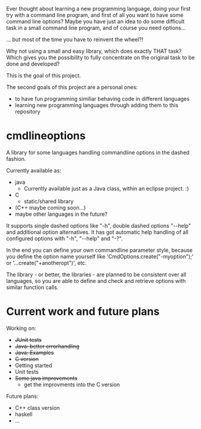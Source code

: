 Ever thought about learning a new programming language, doing your first try with a command line program, and first of all you want to have some command line options?
Maybe you have just an idea to do some difficult task in a small command line program, and of course you need options...

... but most of the time you have to reinvent the wheel?!

Why not using a small and easy library, which does exactly THAT task? Which gives you the possibility to fully concentrate on the original task to be done and developed?



This is the goal of this project.


The second goals of this project are a personal ones:
- to have fun programming similiar behaving code in different languages
- learning new programming languages through adding them to this repository


cmdlineoptions
===============

A library for some languages handling commandline options in the dashed fashion.

Currently available as:
- java
  - Currently available just as a Java class, within an eclipse project. :)
- C
  - static/shared library 
- (C++ maybe coming soon...)
- maybe other languages in the future?

It supports single dashed options like "-h", double dashed options "--help" and additional option alternatives.
It has got automatic help handling of all configured options with "-h", "--help" and "-?".

In the end you can define your own commandline parameter style, because you define the option name yourself like 'CmdOptions.create("-myoption");' or '...create("+anotheropt")', etc.

The library - or better, the libraries - are planned to be consistent over all languages, so you are able to define and check and retrieve options with similar function calls.

Current work and future plans
===============

Working on:
- ~~JUnit tests~~
- ~~Java: better errorhandling~~
- ~~Java: Examples~~
- ~~C version~~
- Getting started
- Unit tests
- ~~Some java improvements~~
  - get the improvments into the C version

Future plans:
 - C++ class version
 - haskell
 - ...
